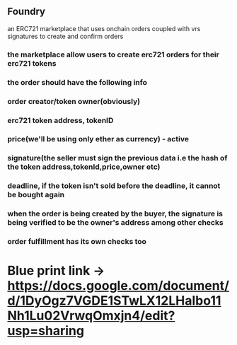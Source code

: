 ## Foundry

an ERC721 marketplace that uses onchain orders coupled with vrs signatures to create and confirm orders

### the marketplace allow users to create erc721 orders for their erc721 tokens
### the order should have the following info 
  
### order creator/token owner(obviously)
  
### erc721 token address, tokenID
  
### price(we'll be using only ether as currency) - active
  
### signature(the seller must sign the previous data i.e the hash of the token address,tokenId,price,owner etc)
  
### deadline, if the token isn't sold before the deadline, it cannot be bought again

### when the order is being created by the buyer, the signature is being verified to be the owner's  address among other checks

### order fulfillment has its own checks too


# Blue print link -> https://docs.google.com/document/d/1DyOgz7VGDE1STwLX12LHalbo11Nh1Lu02VrwqOmxjn4/edit?usp=sharing

